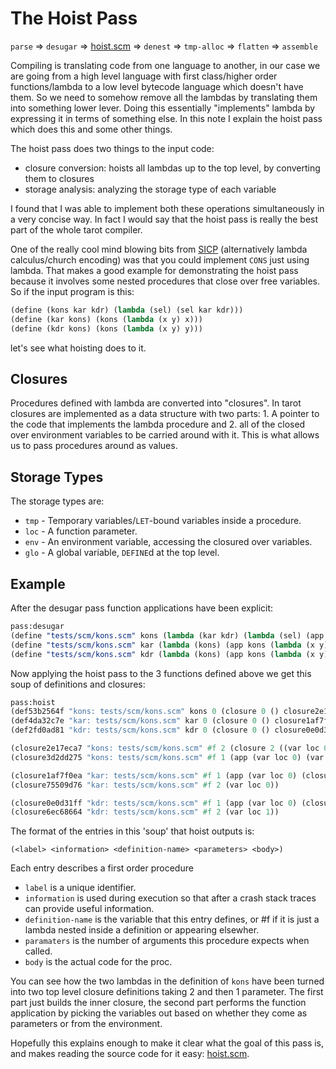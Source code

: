 # The Hoist Pass

`parse` => `desugar` => [hoist.scm](https://notabug.org/rain1/tarrochi/src/master/compiler/passes/hoist.scm) => `denest` => `tmp-alloc` => `flatten` => `assemble`

Compiling is translating code from one language to another, in our case we are going from a high level language with first class/higher order functions/lambda to a low level bytecode language which doesn't have them. So we need to somehow remove all the lambdas by translating them into something lower lever. Doing this essentially "implements" lambda by expressing it in terms of something else. In this note I explain the hoist pass which does this and some other things.

The hoist pass does two things to the input code:
* closure conversion: hoists all lambdas up to the top level, by converting them to closures
* storage analysis: analyzing the storage type of each variable

I found that I was able to implement both these operations simultaneously in a very concise way. In fact I would say that the hoist pass is really the best part of the whole tarot compiler.

One of the really cool mind blowing bits from [SICP](https://mitpress.mit.edu/sicp/full-text/book/book-Z-H-14.html#%_thm_2.4) (alternatively lambda calculus/church encoding) was that you could implement `CONS` just using lambda. That makes a good example for demonstrating the hoist pass because it involves some nested procedures that close over free variables. So if the input program is this:

```scheme
(define (kons kar kdr) (lambda (sel) (sel kar kdr)))
(define (kar kons) (kons (lambda (x y) x)))
(define (kdr kons) (kons (lambda (x y) y)))
```

let's see what hoisting does to it.

## Closures

Procedures defined with lambda are converted into "closures". In tarot closures are implemented as a data structure with two parts: 1. A pointer to the code that implements the lambda procedure and 2. all of the closed over environment variables to be carried around with it. This is what allows us to pass procedures around as values.

## Storage Types

The storage types are:
* `tmp` - Temporary variables/`LET`-bound variables inside a procedure.
* `loc` - A function parameter.
* `env` - An environment variable, accessing the closured over variables.
* `glo` - A global variable, `DEFINE`d at the top level.

## Example

After the desugar pass function applications have been explicit:

```scheme
pass:desugar
(define "tests/scm/kons.scm" kons (lambda (kar kdr) (lambda (sel) (app sel kar kdr))))
(define "tests/scm/kons.scm" kar (lambda (kons) (app kons (lambda (x y) x))))
(define "tests/scm/kons.scm" kdr (lambda (kons) (app kons (lambda (x y) y))))
```

Now applying the hoist pass to the 3 functions defined above we get this soup of definitions and closures:

```scheme
pass:hoist
(def53b2564f "kons: tests/scm/kons.scm" kons 0 (closure 0 () closure2e17eca7))
(def4da32c7e "kar: tests/scm/kons.scm" kar 0 (closure 0 () closure1af7f0ea))
(def2fd0ad81 "kdr: tests/scm/kons.scm" kdr 0 (closure 0 () closure0e0d31ff))

(closure2e17eca7 "kons: tests/scm/kons.scm" #f 2 (closure 2 ((var loc 0) (var loc 1)) closure3d2dd275))
(closure3d2dd275 "kons: tests/scm/kons.scm" #f 1 (app (var loc 0) (var env 0) (var env 1)))

(closure1af7f0ea "kar: tests/scm/kons.scm" #f 1 (app (var loc 0) (closure 0 () closure75509d76)))
(closure75509d76 "kar: tests/scm/kons.scm" #f 2 (var loc 0))

(closure0e0d31ff "kdr: tests/scm/kons.scm" #f 1 (app (var loc 0) (closure 0 () closure6ec68664)))
(closure6ec68664 "kdr: tests/scm/kons.scm" #f 2 (var loc 1))
```

The format of the entries in this 'soup' that hoist outputs is:
```
(<label> <information> <definition-name> <parameters> <body>)
```

Each entry describes a first order procedure

* `label` is a unique identifier.
* `information` is used during execution so that after a crash stack traces can provide useful information.
* `definition-name` is the variable that this entry defines, or #f if it is just a lambda nested inside a definition or appearing elsewher.
* `paramaters` is the number of arguments this procedure expects when called.
* `body` is the actual code for the proc.

You can see how the two lambdas in the definition of `kons` have been turned into two top level closure definitions taking 2 and then 1 parameter. The first part just builds the inner closure, the second part performs the function application by picking the variables out based on whether they come as parameters or from the environment.

Hopefully this explains enough to make it clear what the goal of this pass is, and makes reading the source code for it easy: [hoist.scm](https://notabug.org/rain1/tarrochi/src/master/compiler/passes/hoist.scm).
